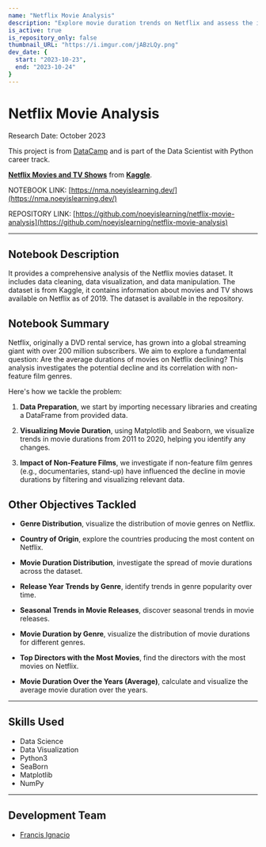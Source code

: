 ```yaml
---
name: "Netflix Movie Analysis"
description: "Explore movie duration trends on Netflix and assess the impact of non-feature film genres in this data-driven analysis."
is_active: true
is_repository_only: false
thumbnail_URL: "https://i.imgur.com/jABzLQy.png"
dev_date: {
  start: "2023-10-23",
  end: "2023-10-24"
}
---
```


# Netflix Movie Analysis

Research Date: October 2023

This project is from [DataCamp](https://datacamp.com/) and is part of the Data Scientist with Python career track.

**[Netflix Movies and TV Shows](https://www.kaggle.com/shivamb/netflix-shows)** from **[Kaggle](https://www.kaggle.com/)**.

NOTEBOOK LINK: [https://nma.noeyislearning.dev/](https://nma.noeyislearning.dev/)

REPOSITORY LINK: [https://github.com/noeyislearning/netflix-movie-analysis](https://github.com/noeyislearning/netflix-movie-analysis)

---

## Notebook Description

It provides a comprehensive analysis of the Netflix movies dataset. It includes data cleaning, data visualization, and data manipulation. The dataset is from Kaggle, it contains information about movies and TV shows available on Netflix as of 2019. The dataset is available in the repository.

## Notebook Summary

Netflix, originally a DVD rental service, has grown into a global streaming giant with over 200 million subscribers. We aim to explore a fundamental question: Are the average durations of movies on Netflix declining? This analysis investigates the potential decline and its correlation with non-feature film genres.

Here's how we tackle the problem:

1. **Data Preparation**, we start by importing necessary libraries and creating a DataFrame from provided data.

2. **Visualizing Movie Duration**, using Matplotlib and Seaborn, we visualize trends in movie durations from 2011 to 2020, helping you identify any changes.

3. **Impact of Non-Feature Films**, we investigate if non-feature film genres (e.g., documentaries, stand-up) have influenced the decline in movie durations by filtering and visualizing relevant data.

## Other Objectives Tackled

- **Genre Distribution**, visualize the distribution of movie genres on Netflix.

- **Country of Origin**, explore the countries producing the most content on Netflix.

- **Movie Duration Distribution**, investigate the spread of movie durations across the dataset.

- **Release Year Trends by Genre**, identify trends in genre popularity over time.

- **Seasonal Trends in Movie Releases**, discover seasonal trends in movie releases.

- **Movie Duration by Genre**, visualize the distribution of movie durations for different genres.

- **Top Directors with the Most Movies**, find the directors with the most movies on Netflix.

- **Movie Duration Over the Years (Average)**, calculate and visualize the average movie duration over the years.

---

## Skills Used

- Data Science
- Data Visualization
- Python3
- SeaBorn
- Matplotlib
- NumPy

---

## Development Team

- [Francis Ignacio](https://www.linkedin.com/in/noeyislearning/)
